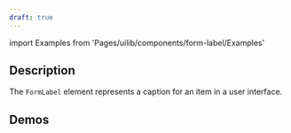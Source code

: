 ```yaml
---
draft: true
---
```


import Examples from 'Pages/uilib/components/form-label/Examples'

## Description

The `FormLabel` element represents a caption for an item in a user interface.

## Demos

<Examples />
